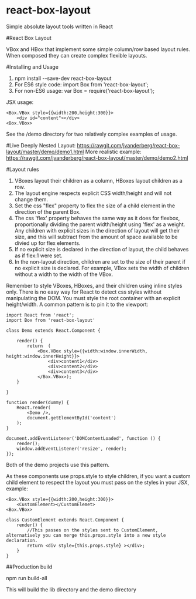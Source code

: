 # react-box-layout
Simple absolute layout tools written in React

#React Box Layout

VBox and HBox that implement some simple column/row based layout rules.  When composed they can create complex flexible layouts.

#Installing and Usage
1. npm install --save-dev react-box-layout
2. For ES6 style code:
import Box from 'react-box-layout';
3. For non-ES6 usage:
var Box = require('react-box-layout');

JSX usage:
```
<Box.VBox style={{width:200,height:300}}>
	<div id="content"></div>
<Box.VBox>
```
See the /demo directory for two relatively complex examples of usage.

#Live
Deeply Nested Layout: https://rawgit.com/jvanderberg/react-box-layout/master/demo/demo1.html
More realistic example: https://rawgit.com/jvanderberg/react-box-layout/master/demo/demo2.html


#Layout rules
1. VBoxes layout their children as a column, HBoxes layout children as a row.
2. The layout engine respects explicit CSS width/height and will not change them.
3. Set the css "flex" property to flex the size of a child element in the direction of the parent Box.
4. The css 'flex' property behaves the same way as it does for flexbox, proportionally dividing the parent width/height using 'flex' as a weight. Any children with explicit sizes in the direction of layout will get their size, and this will subtract from the amount of space available to be divied up for flex elements.
5. If no explicit size is declared in the direction of layout, the child behaves as if flex:1 were set.
6. In the non-layout direction, children are set to the size of their parent if no explicit size is declared.  For example, VBox sets the width of children without a width to the width of the VBox.

Remember to style VBoxes, HBoxes, and their children using inline styles only.  There is no easy way for React to detect css styles without manipulating the DOM.  You must style the root container with an explicit height/width.  A common pattern is to pin it to the viewport:

```
import React from 'react';
import Box from 'react-box-layout'

class Demo extends React.Component {
	
	render() {
		return	(
			<Box.VBox style={{width:window.innerWidth, height:window.innerHeight}}>
				<div>content1</div>
				<div>content2</div>
				<div>content3</div>
			</Box.VBox>);
  	}

}

function render(dummy) {
	React.render(
		<Demo />, 
		document.getElementById('content')
	);
}

document.addEventListener('DOMContentLoaded', function () {
	render();
	window.addEventListener('resize', render);
});

```

Both of the demo projects use this pattern.

As these components use props.style to style children, if you want a custom child element to respect the layout you must pass on the styles in your JSX, example:

```
<Box.VBox style={{width:200,height:300}}>
	<CustomElement></CustomElemet>
<Box.VBox>
```

```
class CustomElement extends React.Component {
    render() {
    	//This passes on the styles sent to CustomElement, alternatively you can merge this.props.style into a new style declaration.
	    return <div style={this.props.style} ></div>;
    }
}
```


##Production build

npm run build-all

This will build the lib directory and the demo directory
